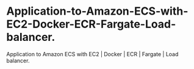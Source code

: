 # Application-to-Amazon-ECS-with-EC2-Docker-ECR-Fargate-Load-balancer.
Application to Amazon ECS with EC2 | Docker | ECR | Fargate | Load balancer.
